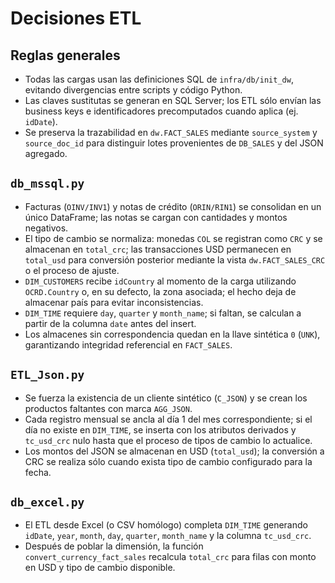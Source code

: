 # Decisiones ETL

## Reglas generales

- Todas las cargas usan las definiciones SQL de `infra/db/init_dw`, evitando divergencias entre scripts y código Python.
- Las claves sustitutas se generan en SQL Server; los ETL sólo envían las business keys e identificadores precomputados cuando aplica (ej. `idDate`).
- Se preserva la trazabilidad en `dw.FACT_SALES` mediante `source_system` y `source_doc_id` para distinguir lotes provenientes de `DB_SALES` y del JSON agregado.

## `db_mssql.py`

- Facturas (`OINV/INV1`) y notas de crédito (`ORIN/RIN1`) se consolidan en un único DataFrame; las notas se cargan con cantidades y montos negativos.
- El tipo de cambio se normaliza: monedas `COL` se registran como `CRC` y se almacenan en `total_crc`; las transacciones USD permanecen en `total_usd` para conversión posterior mediante la vista `dw.FACT_SALES_CRC` o el proceso de ajuste.
- `DIM_CUSTOMERS` recibe `idCountry` al momento de la carga utilizando `OCRD.Country` o, en su defecto, la zona asociada; el hecho deja de almacenar país para evitar inconsistencias.
- `DIM_TIME` requiere `day`, `quarter` y `month_name`; si faltan, se calculan a partir de la columna `date` antes del insert.
- Los almacenes sin correspondencia quedan en la llave sintética `0` (`UNK`), garantizando integridad referencial en `FACT_SALES`.

## `ETL_Json.py`

- Se fuerza la existencia de un cliente sintético (`C_JSON`) y se crean los productos faltantes con marca `AGG_JSON`.
- Cada registro mensual se ancla al día 1 del mes correspondiente; si el día no existe en `DIM_TIME`, se inserta con los atributos derivados y `tc_usd_crc` nulo hasta que el proceso de tipos de cambio lo actualice.
- Los montos del JSON se almacenan en USD (`total_usd`); la conversión a CRC se realiza sólo cuando exista tipo de cambio configurado para la fecha.

## `db_excel.py`

- El ETL desde Excel (o CSV homólogo) completa `DIM_TIME` generando `idDate`, `year`, `month`, `day`, `quarter`, `month_name` y la columna `tc_usd_crc`.
- Después de poblar la dimensión, la función `convert_currency_fact_sales` recalcula `total_crc` para filas con monto en USD y tipo de cambio disponible.